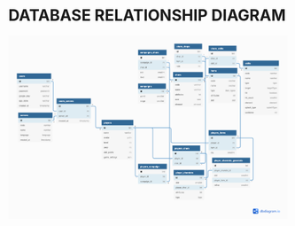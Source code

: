 DATABASE RELATIONSHIP DIAGRAM
=============================

![DB Relation Diagram](images/db_diagram.png)